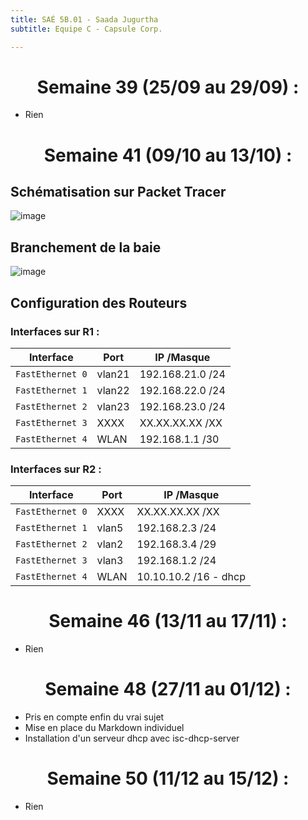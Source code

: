 ```yaml
---
title: SAÉ 5B.01 - Saada Jugurtha
subtitle: Equipe C - Capsule Corp.

---
```


# <center>Semaine 39 (25/09 au 29/09) :</center>

- Rien 

# <center>Semaine 41 (09/10 au 13/10) :</center>

## Schématisation sur Packet Tracer

![image](https://cdn.discordapp.com/attachments/687337171434078244/1178678328044044339/image.png)

## Branchement de la baie

![image](https://cdn.discordapp.com/attachments/687337171434078244/1178677424200896643/IMG_9037.JPG)

## Configuration des Routeurs

### Interfaces sur R1 :
| **Interface**  | **Port**  | **IP /Masque** |
|----------------|-------------|----------------|
| `FastEthernet 0`   | vlan21 | 192.168.21.0 /24   |
| `FastEthernet 1`   | vlan22 | 192.168.22.0 /24   |
| `FastEthernet 2`   | vlan23 | 192.168.23.0 /24   |
| `FastEthernet 3`   | XXXX | XX.XX.XX.XX /XX   |
| `FastEthernet 4`   | WLAN | 192.168.1.1    /30   |

### Interfaces sur R2 :
| **Interface**  | **Port**  | **IP /Masque** |
|----------------|-------------|----------------|
| `FastEthernet 0`   | XXXX  | XX.XX.XX.XX /XX   |
| `FastEthernet 1`   | vlan5 | 192.168.2.3 /24   |
| `FastEthernet 2`   | vlan2 | 192.168.3.4 /29   |
| `FastEthernet 3`   | vlan3 | 192.168.1.2 /24   |
| `FastEthernet 4`   | WLAN | 10.10.10.2 /16 - dhcp |

# <center>Semaine 46 (13/11 au 17/11) :</center>

- Rien 

# <center>Semaine 48 (27/11 au 01/12) :</center>

- Pris en compte enfin du vrai sujet
- Mise en place du Markdown individuel
- Installation d'un serveur dhcp avec isc-dhcp-server

# <center>Semaine 50 (11/12 au 15/12) :</center>

- Rien 



